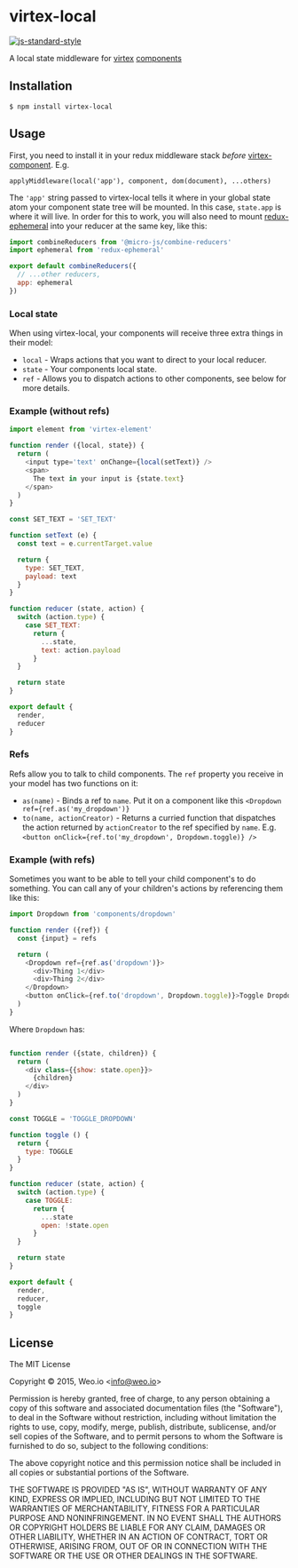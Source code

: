 
# virtex-local

[![js-standard-style](https://img.shields.io/badge/code%20style-standard-brightgreen.svg?style=flat)](https://github.com/feross/standard)

A local state middleware for [virtex](https://github.com/ashaffer/virtex) [components](https://github.com/ashaffer/virtex-component)

## Installation

    $ npm install virtex-local

## Usage

First, you need to install it in your redux middleware stack *before* [virtex-component](https://github.com/ashaffer/virtex-component).  E.g.

`applyMiddleware(local('app'), component, dom(document), ...others)`

The `'app'` string passed to virtex-local tells it where in your global state atom your component state tree will be mounted. In this case, `state.app` is where it will live. In order for this to work, you will also need to mount [redux-ephemeral](https://github.com/ashaffer/redux-ephemeral) into your reducer at the same key, like this:

```javascript
import combineReducers from '@micro-js/combine-reducers'
import ephemeral from 'redux-ephemeral'

export default combineReducers({
  // ...other reducers,
  app: ephemeral
})
```

### Local state

When using virtex-local, your components will receive three extra things in their model:

 * `local` - Wraps actions that you want to direct to your local reducer.
 * `state` - Your components local state.
 * `ref` - Allows you to dispatch actions to other components, see below for more details.

### Example (without refs)

```javascript
import element from 'virtex-element'

function render ({local, state}) {
  return (
    <input type='text' onChange={local(setText)} />
    <span>
      The text in your input is {state.text}
    </span>
  )
}

const SET_TEXT = 'SET_TEXT'

function setText (e) {
  const text = e.currentTarget.value

  return {
    type: SET_TEXT,
    payload: text
  }
}

function reducer (state, action) {
  switch (action.type) {
    case SET_TEXT:
      return {
        ...state,
        text: action.payload
      }
  }

  return state
}

export default {
  render,
  reducer
}
```

### Refs

Refs allow you to talk to child components. The `ref` property you receive in your model has two functions on it:

  * `as(name)` - Binds a ref to `name`. Put it on a component like this `<Dropdown ref={ref.as('my_dropdown')}`
  * `to(name, actionCreator)` - Returns a curried function that dispatches the action returned by `actionCreator` to the ref specified by `name`. E.g. `<button onClick={ref.to('my_dropdown', Dropdown.toggle)} />`

### Example (with refs)

Sometimes you want to be able to tell your child component's to do something.  You can call any of your children's actions by referencing them like this:

```javascript
import Dropdown from 'components/dropdown'

function render ({ref}) {
  const {input} = refs

  return (
    <Dropdown ref={ref.as('dropdown')}>
      <div>Thing 1</div>
      <div>Thing 2</div>
    </Dropdown>
    <button onClick={ref.to('dropdown', Dropdown.toggle)}>Toggle Dropdown</button>
  )
}
```

Where `Dropdown` has:

```javascript

function render ({state, children}) {
  return (
    <div class={{show: state.open}}>
      {children}
    </div>
  )
}

const TOGGLE = 'TOGGLE_DROPDOWN'

function toggle () {
  return {
    type: TOGGLE
  }
}

function reducer (state, action) {
  switch (action.type) {
    case TOGGLE:
      return {
        ...state
        open: !state.open
      }
  }

  return state
}

export default {
  render,
  reducer,
  toggle
}
```

## License

The MIT License

Copyright &copy; 2015, Weo.io &lt;info@weo.io&gt;

Permission is hereby granted, free of charge, to any person obtaining a copy of this software and associated documentation files (the "Software"), to deal in the Software without restriction, including without limitation the rights to use, copy, modify, merge, publish, distribute, sublicense, and/or sell copies of the Software, and to permit persons to whom the Software is furnished to do so, subject to the following conditions:

The above copyright notice and this permission notice shall be included in all copies or substantial portions of the Software.

THE SOFTWARE IS PROVIDED "AS IS", WITHOUT WARRANTY OF ANY KIND, EXPRESS OR IMPLIED, INCLUDING BUT NOT LIMITED TO THE WARRANTIES OF MERCHANTABILITY, FITNESS FOR A PARTICULAR PURPOSE AND NONINFRINGEMENT. IN NO EVENT SHALL THE AUTHORS OR COPYRIGHT HOLDERS BE LIABLE FOR ANY CLAIM, DAMAGES OR OTHER LIABILITY, WHETHER IN AN ACTION OF CONTRACT, TORT OR OTHERWISE, ARISING FROM, OUT OF OR IN CONNECTION WITH THE SOFTWARE OR THE USE OR OTHER DEALINGS IN THE SOFTWARE.
